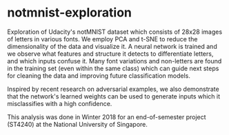 # notmnist-exploration

Exploration of Udacity's notMNIST dataset which consists of 28x28 images of letters in various fonts. We employ PCA and t-SNE to reduce the dimensionality of the data and visualize it. A neural network is trained and we observe what features and structure it detects to differentiate letters, and which inputs confuse it. Many font variations and non-letters are found in the training set (even within the same class) which can guide next steps for cleaning the data and improving future classification models. 

Inspired by recent research on adversarial examples, we also demonstrate that the network's learned weights can be used to generate inputs which it misclassifies with a high confidence.

This analysis was done in Winter 2018 for an end-of-semester project (ST4240) at the National University of Singapore.

